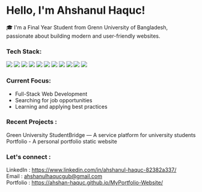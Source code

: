 <h1>Hello, I'm Ahshanul Haquc! </h1>
🎓 I'm a Final Year Student from Grenn University of Bangladesh, passionate about building modern and user-friendly websites.

<h3>Tech Stack:</h3>

<p>
  <img src="https://img.shields.io/badge/HTML5-E34F26?style=flat&logo=html5&logoColor=white" />
  <img src="https://img.shields.io/badge/CSS3-1572B6?style=flat&logo=css3&logoColor=white" />
  <img src="https://img.shields.io/badge/JavaScript-F7DF1E?style=flat&logo=javascript&logoColor=black" />
  <img src="https://img.shields.io/badge/TailwindCSS-38B2AC?style=flat&logo=tailwind-css&logoColor=white" />
  <img src="https://img.shields.io/badge/React-20232A?style=flat&logo=react&logoColor=61DAFB" />
  <img src="https://img.shields.io/badge/Node.js-339933?style=flat&logo=node.js&logoColor=white" />
  <img src="https://img.shields.io/badge/Express.js-000000?style=flat&logo=express&logoColor=white" />
  <img src="https://img.shields.io/badge/MongoDB-47A248?style=flat&logo=mongodb&logoColor=white" />
  <img src="https://img.shields.io/badge/Git-F05032?style=flat&logo=git&logoColor=white" />
  <img src="https://img.shields.io/badge/GitHub-181717?style=flat&logo=github&logoColor=white" />
  <img src="https://img.shields.io/badge/Figma-F24E1E?style=flat&logo=figma&logoColor=white" />
</p>

<h3>Current Focus:</h3>

- Full-Stack Web Development
- Searching for job opportunities
- Learning and applying best practices

<h3>Recent Projects :</h3>

Green University StudentBridge — A service platform for university students  <br>
Portfolio - A personal portfolio static website

<h3>Let's connect :</h3>

LinkedIn : https://www.linkedin.com/in/ahshanul-haquc-82382a337/  <br>
Email : ahshanulhaqucgub@gmail.com <br>
Portfolio : https://ahshan-haquc.github.io/MyPortfolio-Website/
